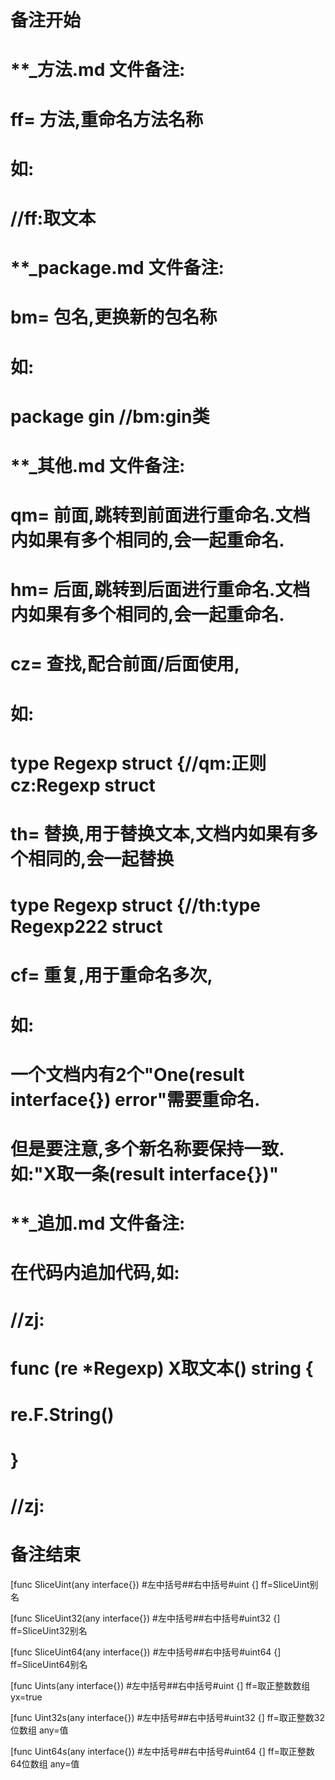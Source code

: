 # 备注开始
# **_方法.md 文件备注:
# ff= 方法,重命名方法名称
# 如:
# //ff:取文本

# **_package.md 文件备注:
# bm= 包名,更换新的包名称 
# 如: 
# package gin //bm:gin类

# **_其他.md 文件备注:
# qm= 前面,跳转到前面进行重命名.文档内如果有多个相同的,会一起重命名.
# hm= 后面,跳转到后面进行重命名.文档内如果有多个相同的,会一起重命名.
# cz= 查找,配合前面/后面使用,
# 如:
# type Regexp struct {//qm:正则 cz:Regexp struct
#
# th= 替换,用于替换文本,文档内如果有多个相同的,会一起替换
# type Regexp struct {//th:type Regexp222 struct
#
# cf= 重复,用于重命名多次,
# 如: 
# 一个文档内有2个"One(result interface{}) error"需要重命名.
# 但是要注意,多个新名称要保持一致. 如:"X取一条(result interface{})"

# **_追加.md 文件备注:
# 在代码内追加代码,如:
# //zj:
# func (re *Regexp) X取文本() string { 
#    re.F.String()
# }
# //zj:
# 备注结束

[func SliceUint(any interface{}) #左中括号##右中括号#uint {]
ff=SliceUint别名

[func SliceUint32(any interface{}) #左中括号##右中括号#uint32 {]
ff=SliceUint32别名

[func SliceUint64(any interface{}) #左中括号##右中括号#uint64 {]
ff=SliceUint64别名

[func Uints(any interface{}) #左中括号##右中括号#uint {]
ff=取正整数数组
yx=true

[func Uint32s(any interface{}) #左中括号##右中括号#uint32 {]
ff=取正整数32位数组
any=值

[func Uint64s(any interface{}) #左中括号##右中括号#uint64 {]
ff=取正整数64位数组
any=值
